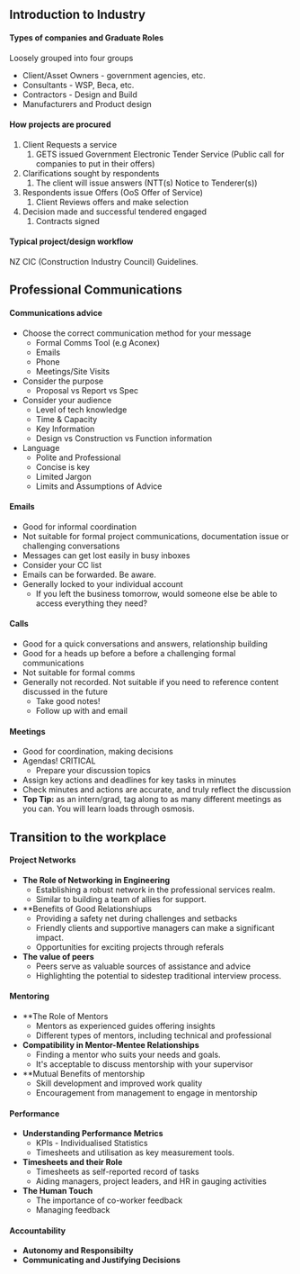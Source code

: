 ## Introduction to Industry 
#### Types of companies and Graduate Roles
Loosely grouped into four groups
- Client/Asset Owners - government agencies, etc.
- Consultants - WSP,  Beca, etc.
- Contractors - Design and Build
- Manufacturers and Product design
#### How projects are procured
1. Client Requests a service
	1. GETS issued Government Electronic Tender Service (Public call for companies to put in their offers)
2. Clarifications sought by respondents
	1. The client will issue answers (NTT(s) Notice to Tenderer(s))
3. Respondents issue Offers (OoS Offer of Service)
	1. Client Reviews offers and make selection
4. Decision made and successful tendered engaged
	1. Contracts signed
#### Typical project/design workflow
NZ CIC (Construction Industry Council) Guidelines.

## Professional Communications
#### Communications advice
- Choose the correct communication method for your message
	- Formal Comms Tool (e.g Aconex)
	- Emails
	- Phone 
	- Meetings/Site Visits
- Consider the purpose
	- Proposal vs Report vs Spec
- Consider your audience
	- Level of tech knowledge
	- Time & Capacity
	- Key Information
	- Design vs Construction vs Function information
- Language
	- Polite and Professional
	- Concise is key
	- Limited Jargon
	- Limits and Assumptions of Advice
#### Emails
- Good for informal coordination
- Not suitable for formal project communications, documentation issue or challenging conversations
- Messages can get lost easily in busy inboxes
- Consider your CC list
- Emails can be forwarded. Be aware.
- Generally locked to your individual account
	- If you left the business tomorrow, would someone else be able to access everything they need?
#### Calls
- Good for a quick conversations and answers, relationship building
- Good for a heads up before a before a challenging formal communications
- Not suitable for formal comms
- Generally not recorded. Not suitable if you need to reference content discussed in the future
	- Take good notes!
	- Follow up with and email
#### Meetings
- Good for coordination, making decisions
- Agendas! CRITICAL
	- Prepare your discussion topics
- Assign key actions and deadlines for key tasks in minutes
- Check minutes and actions are accurate, and truly reflect the discussion
- **Top Tip:** as an intern/grad, tag along to as many different meetings as you can. You will learn loads through osmosis.
## Transition to the workplace
#### Project Networks
- **The Role of Networking in Engineering**
	- Establishing a robust network in the professional services realm.
	- Similar to building a team of allies for support.
- **Benefits of Good Relationshiups
	- Providing a safety net during challenges and setbacks
	- Friendly clients and supportive managers can make a significant impact.
	- Opportunities for exciting projects through referals
- **The value of peers**
	- Peers serve as valuable sources of assistance and advice
	- Highlighting the potential to sidestep traditional interview process.
#### Mentoring
- **The Role of Mentors
	- Mentors as experienced guides offering insights
	- Different types of mentors, including technical and professional
- **Compatibility in Mentor-Mentee Relationships**
	- Finding a mentor who suits your needs and goals.
	- It's acceptable to discuss mentorship with your supervisor
- **Mutual Benefits of mentorship
	- Skill development and improved work quality
	- Encouragement from management to engage in mentorship
#### Performance
- **Understanding Performance Metrics**
	- KPIs - Individualised Statistics
	- Timesheets and utilisation as key measurement tools.
- **Timesheets and their Role**
	- Timesheets as self-reported record of tasks
	- Aiding managers, project leaders, and HR in gauging activities
- **The Human Touch**
	- The importance of co-worker feedback
	- Managing feedback
#### Accountability
- **Autonomy and Responsibilty**
- **Communicating and Justifying Decisions**